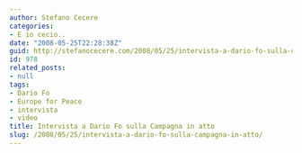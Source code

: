 ```yaml
---
author: Stefano Cecere
categories:
- E io cecio..
date: "2008-05-25T22:28:38Z"
guid: http://stefanocecere.com/2008/05/25/intervista-a-dario-fo-sulla-campagna-in-atto/
id: 978
related_posts:
- null
tags:
- Dario Fo
- Europe for Peace
- intervista
- video
title: Intervista a Dario Fo sulla Campagna in atto
slug: /2008/05/25/intervista-a-dario-fo-sulla-campagna-in-atto/
---
```


